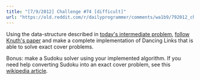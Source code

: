 ```yaml
---
title: "[7/9/2012] Challenge #74 [difficult]"
url: "https://old.reddit.com/r/dailyprogrammer/comments/wa1b9/792012_challenge_74_difficult/"
---
```


Using the data-structure described in [today's intermediate problem](http://www.reddit.com/r/dailyprogrammer/comments/wa10w/792012_challenge_74_intermediate/), [follow Knuth's paper](http://arxiv.org/abs/cs/0011047) and make a complete implementation of Dancing Links that is able to solve exact cover problems.

Bonus: make a Sudoku solver using your implemented algorithm. If you need help converting Sudoku into an exact cover problem, see this [wikipedia article](http://en.wikipedia.org/wiki/Exact_cover#Sudoku).